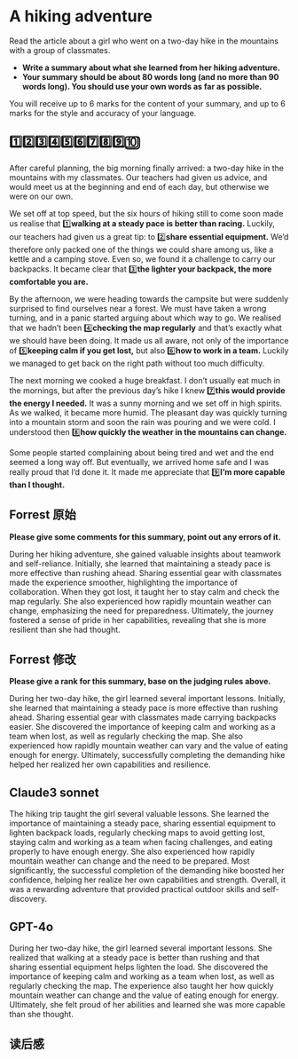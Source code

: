 # A hiking adventure
Read the article about a girl who went on a two-day hike in the mountains with a group of classmates.
- **Write a summary about what she learned from her hiking adventure.**
- **Your summary should be about 80 words long (and no more than 90 words long). You should use your own words as far as possible.**

You will receive up to 6 marks for the content of your summary, and up to 6 marks for the style and accuracy of your language.

## 1️⃣2️⃣3️⃣4️⃣5️⃣6️⃣7️⃣8️⃣9️⃣🔟
After careful planning, the big morning finally arrived: a two-day hike in the mountains with my classmates. Our teachers had given us advice, and would meet us at the beginning and end of each day, but otherwise we were on our own.

We set off at top speed, but the six hours of hiking still to come soon made us realise that 1️⃣**walking at a steady pace is better than racing.** Luckily, our teachers had given us a great tip: to 2️⃣**share essential equipment.** We’d therefore only packed one of the things we could share among us, like a kettle and a camping stove. Even so, we found it a challenge to carry our backpacks. It became clear that 3️⃣**the lighter your backpack, the more comfortable you are.**

By the afternoon, we were heading towards the campsite but were suddenly surprised to find ourselves near a forest. We must have taken a wrong turning, and in a panic started arguing about which way to go. We realised that we hadn’t been 4️⃣**checking the map regularly** and that’s exactly what we should have been doing. It made us all aware, not only of the importance of 5️⃣**keeping calm if you get lost,** but also 6️⃣**how to work in a team.** Luckily we managed to get back on the right path without too much difficulty.

The next morning we cooked a huge breakfast. I don’t usually eat much in the mornings, but after the previous day’s hike I knew 7️⃣**this would provide the energy I needed.** It was a sunny morning and we set off in high spirits. As we walked, it became more humid. The pleasant day was quickly turning into a mountain storm and soon the rain was pouring and we were cold. I understood then 8️⃣**how quickly the weather in the mountains can change.**

Some people started complaining about being tired and wet and the end seemed a long way off. But eventually, we arrived home safe and I was really proud that I’d done it. It made me appreciate that 9️⃣**I’m more capable than I thought.**

## Forrest 原始 
**Please give some comments for this summary, point out any errors of it.**

During her hiking adventure, she gained valuable insights about teamwork and self-reliance. Initially, she learned that maintaining a steady pace is more effective than rushing ahead. Sharing essential gear with classmates made the experience smoother, highlighting the importance of collaboration. When they got lost, it taught her to stay calm and check the map regularly. She also experienced how rapidly mountain weather can change, emphasizing the need for preparedness. Ultimately, the journey fostered a sense of pride in her capabilities, revealing that she is more resilient than she had thought.

## Forrest 修改 
**Please give a rank for this summary, base on the judging rules above.**

During her two-day hike, the girl learned several important lessons. Initially, she learned that maintaining a steady pace is more effective than rushing ahead. Sharing essential gear with classmates made carrying backpacks easier. She discovered the importance of keeping calm and working as a team when lost, as well as regularly checking the map. She also experienced how rapidly mountain weather can vary and the value of eating enough for energy. Ultimately, successfully completing the demanding hike helped her realized her own capabilities and resilience.

## Claude3 sonnet﻿
The hiking trip taught the girl several valuable lessons. She learned the importance of maintaining a steady pace, sharing essential equipment to lighten backpack loads, regularly checking maps to avoid getting lost, staying calm and working as a team when facing challenges, and eating properly to have enough energy. She also experienced how rapidly mountain weather can change and the need to be prepared. Most significantly, the successful completion of the demanding hike boosted her confidence, helping her realize her own capabilities and strength. Overall, it was a rewarding adventure that provided practical outdoor skills and self-discovery.

## GPT-4o
During her two-day hike, the girl learned several important lessons. She realized that walking at a steady pace is better than rushing and that sharing essential equipment helps lighten the load. She discovered the importance of keeping calm and working as a team when lost, as well as regularly checking the map. The experience also taught her how quickly mountain weather can change and the value of eating enough for energy. Ultimately, she felt proud of her abilities and learned she was more capable than she thought.

## 读后感

